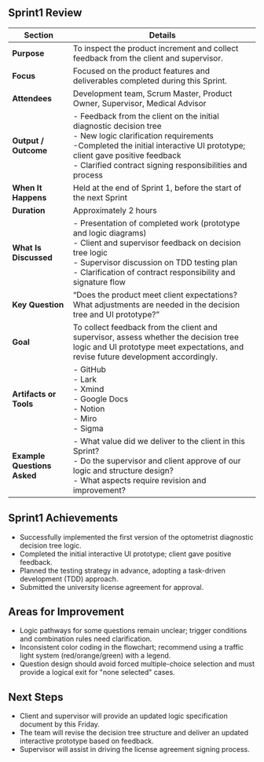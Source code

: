 ## Sprint1 Review

| **Section**             | **Details** |
|-------------------------|-------------|
| **Purpose**             | To inspect the product increment and collect feedback from the client and supervisor. |
| **Focus**               | Focused on the product features and deliverables completed during this Sprint. |
| **Attendees**           | Development team, Scrum Master, Product Owner, Supervisor, Medical Advisor |
| **Output / Outcome**    | - Feedback from the client on the initial diagnostic decision tree  <br> - New logic clarification requirements  <br> -Completed the initial interactive UI prototype; client gave positive feedback  <br> - Clarified contract signing responsibilities and process |
| **When It Happens**     | Held at the end of Sprint 1, before the start of the next Sprint |
| **Duration**            | Approximately 2 hours |
| **What Is Discussed**   | - Presentation of completed work (prototype and logic diagrams)  <br> - Client and supervisor feedback on decision tree logic  <br> - Supervisor discussion on TDD testing plan  <br> - Clarification of contract responsibility and signature flow |
| **Key Question**        | “Does the product meet client expectations? What adjustments are needed in the decision tree and UI prototype?” |
| **Goal**                | To collect feedback from the client and supervisor, assess whether the decision tree logic and UI prototype meet expectations, and revise future development accordingly. |
| **Artifacts or Tools**  | - GitHub  <br> - Lark  <br> - Xmind  <br> - Google Docs  <br> - Notion  <br> - Miro  <br> - Sigma |
| **Example Questions Asked** | - What value did we deliver to the client in this Sprint?  <br> - Do the supervisor and client approve of our logic and structure design?  <br> - What aspects require revision and improvement? |


## Sprint1 Achievements

- Successfully implemented the first version of the optometrist diagnostic decision tree logic.  
- Completed the initial interactive UI prototype; client gave positive feedback.  
- Planned the testing strategy in advance, adopting a task-driven development (TDD) approach.  
- Submitted the university license agreement for approval.  

## Areas for Improvement

- Logic pathways for some questions remain unclear; trigger conditions and combination rules need clarification.  
- Inconsistent color coding in the flowchart; recommend using a traffic light system (red/orange/green) with a legend.  
- Question design should avoid forced multiple-choice selection and must provide a logical exit for "none selected" cases.  

##  Next Steps

- Client and supervisor will provide an updated logic specification document by this Friday.  
- The team will revise the decision tree structure and deliver an updated interactive prototype based on feedback.  
- Supervisor will assist in driving the license agreement signing process.  
